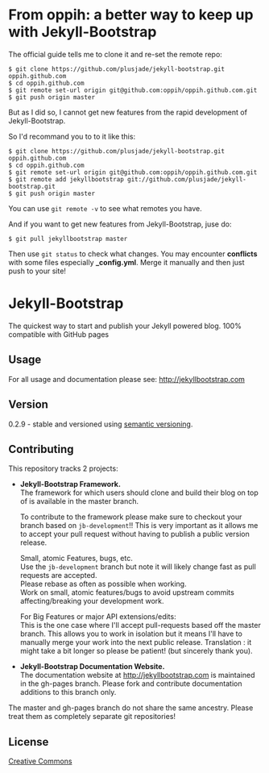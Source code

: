 # From oppih: a better way to keep up with Jekyll-Bootstrap

The official guide tells me to clone it and re-set the remote repo:

    $ git clone https://github.com/plusjade/jekyll-bootstrap.git oppih.github.com
    $ cd oppih.github.com
    $ git remote set-url origin git@github.com:oppih/oppih.github.com.git
    $ git push origin master

But as I did so, I cannot get new features from the rapid development of Jekyll-Bootstrap.

So I'd recommand you to to it like this:

    $ git clone https://github.com/plusjade/jekyll-bootstrap.git oppih.github.com
    $ cd oppih.github.com
    $ git remote set-url origin git@github.com:oppih/oppih.github.com.git
    $ git remote add jekyllbootstrap git://github.com/plusjade/jekyll-bootstrap.git
    $ git push origin master

You can use `git remote -v` to see what remotes you have.

And if you want to get new features from Jekyll-Bootstrap, juse do:

    $ git pull jekyllbootstrap master

Then use `git status` to check what changes. You may encounter **conflicts** with some files especially **_config.yml**. Merge it manually and then just push to your site!

# Jekyll-Bootstrap

The quickest way to start and publish your Jekyll powered blog. 100% compatible with GitHub pages

## Usage

For all usage and documentation please see: <http://jekyllbootstrap.com>

## Version

0.2.9 - stable and versioned using [semantic versioning](http://semver.org/).

## Contributing 

This repository tracks 2 projects:

- **Jekyll-Bootstrap Framework.**  
  The framework for which users should clone and build their blog on top of is available in the master branch.
  
  To contribute to the framework please make sure to checkout your branch based on `jb-development`!!
  This is very important as it allows me to accept your pull request without having to publish a public version release.
  
  Small, atomic Features, bugs, etc.   
  Use the `jb-development` branch but note it will likely change fast as pull requests are accepted.   
  Please rebase as often as possible when working.   
  Work on small, atomic features/bugs to avoid upstream commits affecting/breaking your development work.
  
  For Big Features or major API extensions/edits:   
  This is the one case where I'll accept pull-requests based off the master branch.
  This allows you to work in isolation but it means I'll have to manually merge your work into the next public release.
  Translation : it might take a bit longer so please be patient! (but sincerely thank you).
 
- **Jekyll-Bootstrap Documentation Website.**    
  The documentation website at <http://jekyllbootstrap.com> is maintained in the gh-pages branch.
  Please fork and contribute documentation additions to this branch only.

The master and gh-pages branch do not share the same ancestry. Please treat them as completely separate git repositories!


## License

[Creative Commons](http://creativecommons.org/licenses/by-nc-sa/3.0/)
